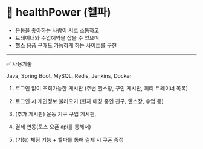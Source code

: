 # 💪 healthPower (헬파)

* 운동을 좋아하는 사람이 서로 소통하고
* 트레이너와 수업예약을 잡을 수 있으며
* 헬스 용품 구매도 가능하게 하는 사이트를 구현

---

✅ 사용기술

Java, Spring Boot, MySQL, Redis, Jenkins, Docker

1. 로그인 없이 조회가능한 게시판 (주변 헬스장, 구인 게시판, 피티 트레이너 목록)

2. 로그인 시 개인정보 불러오기 (현재 매칭 중인 친구, 헬스장, 수업 등)

3. (추가 게시판) 운동 기구 구입 게시판,

4. 결제 연동(토스 오픈 api를 통해서)

5. (기능) 채팅 기능 + 헬파를 통해 결제 시 쿠폰 증정
